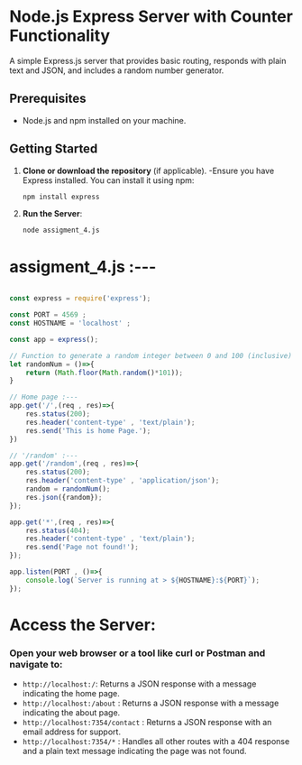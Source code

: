 # Node.js Express Server with Counter Functionality

A simple Express.js server that provides basic routing, responds with plain text and JSON, and includes a random number generator.

## Prerequisites
- Node.js and npm installed on your machine.

## Getting Started
1. **Clone or download the repository** (if applicable).
     -Ensure you have Express installed. You can install it using npm:
     ```bash
     npm install express
     ```

3. **Run the Server**:
   ```bash
   node assigment_4.js

# assigment_4.js :---
```javaScript

const express = require('express');

const PORT = 4569 ;
const HOSTNAME = 'localhost' ;

const app = express();

// Function to generate a random integer between 0 and 100 (inclusive) :---
let randomNum = ()=>{
    return (Math.floor(Math.random()*101));
}

// Home page :---
app.get('/',(req , res)=>{
    res.status(200);
    res.header('content-type' , 'text/plain');
    res.send('This is home Page.');
})

// '/random' :---
app.get('/random',(req , res)=>{
    res.status(200);
    res.header('content-type' , 'application/json');
    random = randomNum();
    res.json({random});
});

app.get('*',(req , res)=>{
    res.status(404);
    res.header('content-type' , 'text/plain');
    res.send('Page not found!');
});

app.listen(PORT , ()=>{
    console.log(`Server is running at > ${HOSTNAME}:${PORT}`);
});

```

# Access the Server:
### Open your web browser or a tool like curl or Postman and navigate to:
   * `http://localhost:/`: Returns a JSON response with a message indicating the home page.
   * `http://localhost:/about` : Returns a JSON response with a message indicating the about page.
   * `http://localhost:7354/contact` : Returns a JSON response with an email address for support.
   * `http://localhost:7354/*` : Handles all other routes with a 404 response and a plain text message indicating the page was not found.
